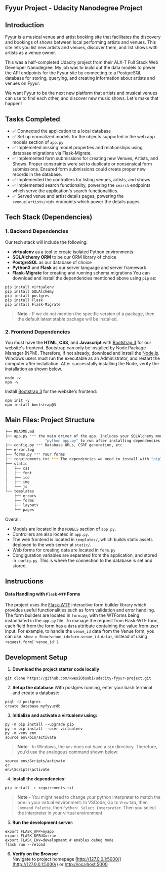 Fyyur Project - Udacity Nanodegree Project
-----

## Introduction

Fyyur is a musical venue and artist booking site that facilitates the discovery and bookings of shows between local performing artists and venues. This site lets you list new artists and venues, discover them, and list shows with artists as a venue owner.

This was a half-completed Udacity project from their ALX-T Full Stack Web Developer Nanodegree. My job was to build out the data models to power the API endpoints for the Fyyur site by connecting to a PostgreSQL database for storing, querying, and creating information about artists and venues on Fyyur.

We want Fyyur to be the next new platform that artists and musical venues can use to find each other, and discover new music shows. Let's make that happen!

## Tasks Completed
* :white_check_mark: Connected the application to a local database
* :white_check_mark: Set up normalized  models for the objects supported in the web app models section of `app.py` 
* :white_check_mark: Implemeted missing model properties and relationships using database migrations via Flask-Migrate. <br/>
* :white_check_mark: Implemented form submissions for creating new Venues, Artists, and Shows. Proper constraints were set to duplicate or nonsensical form submissions. Ensured form submissions could create proper new records in the database. <br/>
* :white_check_mark: Implemented the controllers for listing venues, artists, and shows. <br/>
* :white_check_mark: Implemented search functionality, powering the `search` endpoints which serve the application's search functionalities. <br/>
* :white_check_mark: Served venue and artist details pages, powering the `<venue|artist>/<id>` endpoints which power the details pages.


## Tech Stack (Dependencies)

### 1. Backend Dependencies
Our tech stack will include the following:
 * **virtualenv** as a tool to create isolated Python environments
 * **SQLAlchemy ORM** to be our ORM library of choice
 * **PostgreSQL** as our database of choice
 * **Python3** and **Flask** as our server language and server framework
 * **Flask-Migrate** for creating and running schema migrations
You can download and install the dependencies mentioned above using `pip` as:
```
pip install virtualenv
pip install SQLAlchemy
pip install postgres
pip install Flask
pip install Flask-Migrate
```
> **Note** - If we do not mention the specific version of a package, then the default latest stable package will be installed. 

### 2. Frontend Dependencies
You must have the **HTML**, **CSS**, and **Javascript** with [Bootstrap 3](https://getbootstrap.com/docs/3.4/customize/) for our website's frontend. Bootstrap can only be installed by Node Package Manager (NPM). Therefore, if not already, download and install the [Node.js](https://nodejs.org/en/download/). Windows users must run the executable as an Administrator, and restart the computer after installation. After successfully installing the Node, verify the installation as shown below.
```
node -v
npm -v
```
Install [Bootstrap 3](https://getbootstrap.com/docs/3.3/getting-started/) for the website's frontend:
```
npm init -y
npm install bootstrap@3
```


## Main Files: Project Structure

  ```sh
  ├── README.md
  ├── app.py *** the main driver of the app. Includes your SQLAlchemy models.
                    "python app.py" to run after installing dependencies
  ├── config.py *** Database URLs, CSRF generation, etc
  ├── error.log
  ├── forms.py *** Your forms
  ├── requirements.txt *** The dependencies we need to install with "pip3 install -r requirements.txt"
  ├── static
  │   ├── css 
  │   ├── font
  │   ├── ico
  │   ├── img
  │   └── js
  └── templates
      ├── errors
      ├── forms
      ├── layouts
      └── pages
  ```

Overall:
* Models are located in the `MODELS` section of `app.py`.
* Controllers are also located in `app.py`.
* The web frontend is located in `templates/`, which builds static assets deployed to the web server at `static/`.
* Web forms for creating data are located in `form.py`
* Congiguration variables are separated from the application, and stored in `config.py`. This is where the connection to the database is set and stored.

Instructions
-----


#### Data Handling with `Flask-WTF` Forms
The project uses the [Flask-WTF](https://flask-wtf.readthedocs.io/) interactive form builder library which provides useful functionalities such as form validation and error handling. The form builders are located in `form.py`, with the WTForms being instantiated in the `app.py` file. To manage the request from Flask-WTF form, each field from the form has a `data` attribute containing the value from user input. For example, to handle the `venue_id` data from the Venue form, you can use: `show = Show(venue_id=form.venue_id.data)`, instead of using `request.form['venue_id']`.



## Development Setup
1. **Download the project starter code locally**
```
git clone https://github.com/kwesiObuobi/udacity-fyyur-project.git
```

2. **Setup the database**
With postgres running, enter your bash terminal and create a database:
```
psql -U postgres
create database myfyyurdb
```

3. **Initialize and activate a virtualenv using:**
```
py -m pip install --upgrade pip
py -m pip install --user virtualenv
py -m venv env
source env/bin/activate
```
>**Note** - In Windows, the `env` does not have a `bin` directory. Therefore, you'd use the analogous command shown below:
```
source env/Scripts/activate
or
env\Scripts\activate
```

4. **Install the dependencies:**
```
pip install -r requirements.txt
```

>**Note** - You might need to change your python interpreter to match the one in your virtual environment:
In VSCode, Go to `View` tab, then `Command Palette`, then `Python: Select Interpreter`. Then you select the interpreter in your virtual environment.


5. **Run the development server:**
```
export FLASK_APP=myapp
export FLASK_DEBUG=true
export FLASK_ENV=development # enables debug mode
flask run --reload
```

6. **Verify on the Browser**<br>
Navigate to project homepage [http://127.0.0.1:5000/](http://127.0.0.1:5000/) or [http://localhost:5000](http://localhost:5000) 

